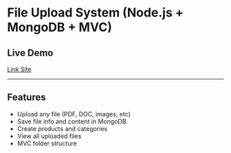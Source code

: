 # File Upload System (Node.js + MongoDB + MVC)

## Live Demo

[Link Site](https://backend-file-upload-red.vercel.app/)

---

## Features

- Upload any file (PDF, DOC, images, etc)
- Save file info and content in MongoDB.
- Create products and categories
- View all uploaded files
- MVC folder structure
